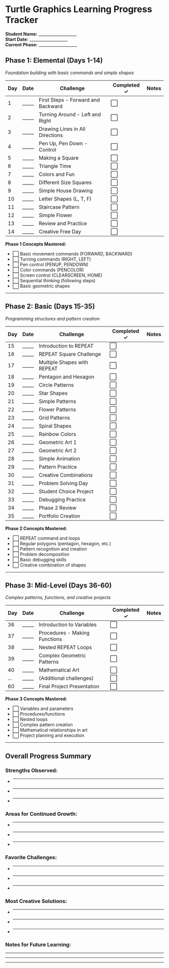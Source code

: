# Turtle Graphics Learning Progress Tracker

**Student Name:** ___________________  
**Start Date:** ___________________  
**Current Phase:** ___________________  

## Phase 1: Elemental (Days 1-14)
*Foundation building with basic commands and simple shapes*

| Day | Date | Challenge | Completed ✓ | Notes |
|-----|------|-----------|-------------|--------|
| 1 | _____ | First Steps - Forward and Backward | ⬜ | |
| 2 | _____ | Turning Around - Left and Right | ⬜ | |
| 3 | _____ | Drawing Lines in All Directions | ⬜ | |
| 4 | _____ | Pen Up, Pen Down - Control | ⬜ | |
| 5 | _____ | Making a Square | ⬜ | |
| 6 | _____ | Triangle Time | ⬜ | |
| 7 | _____ | Colors and Fun | ⬜ | |
| 8 | _____ | Different Size Squares | ⬜ | |
| 9 | _____ | Simple House Drawing | ⬜ | |
| 10 | _____ | Letter Shapes (L, T, F) | ⬜ | |
| 11 | _____ | Staircase Pattern | ⬜ | |
| 12 | _____ | Simple Flower | ⬜ | |
| 13 | _____ | Review and Practice | ⬜ | |
| 14 | _____ | Creative Free Day | ⬜ | |

**Phase 1 Concepts Mastered:**
- ⬜ Basic movement commands (FORWARD, BACKWARD)
- ⬜ Turning commands (RIGHT, LEFT)
- ⬜ Pen control (PENUP, PENDOWN)
- ⬜ Color commands (PENCOLOR)
- ⬜ Screen control (CLEARSCREEN, HOME)
- ⬜ Sequential thinking (following steps)
- ⬜ Basic geometric shapes

---

## Phase 2: Basic (Days 15-35)
*Programming structures and pattern creation*

| Day | Date | Challenge | Completed ✓ | Notes |
|-----|------|-----------|-------------|--------|
| 15 | _____ | Introduction to REPEAT | ⬜ | |
| 16 | _____ | REPEAT Square Challenge | ⬜ | |
| 17 | _____ | Multiple Shapes with REPEAT | ⬜ | |
| 18 | _____ | Pentagon and Hexagon | ⬜ | |
| 19 | _____ | Circle Patterns | ⬜ | |
| 20 | _____ | Star Shapes | ⬜ | |
| 21 | _____ | Simple Patterns | ⬜ | |
| 22 | _____ | Flower Patterns | ⬜ | |
| 23 | _____ | Grid Patterns | ⬜ | |
| 24 | _____ | Spiral Shapes | ⬜ | |
| 25 | _____ | Rainbow Colors | ⬜ | |
| 26 | _____ | Geometric Art 1 | ⬜ | |
| 27 | _____ | Geometric Art 2 | ⬜ | |
| 28 | _____ | Simple Animation | ⬜ | |
| 29 | _____ | Pattern Practice | ⬜ | |
| 30 | _____ | Creative Combinations | ⬜ | |
| 31 | _____ | Problem Solving Day | ⬜ | |
| 32 | _____ | Student Choice Project | ⬜ | |
| 33 | _____ | Debugging Practice | ⬜ | |
| 34 | _____ | Phase 2 Review | ⬜ | |
| 35 | _____ | Portfolio Creation | ⬜ | |

**Phase 2 Concepts Mastered:**
- ⬜ REPEAT command and loops
- ⬜ Regular polygons (pentagon, hexagon, etc.)
- ⬜ Pattern recognition and creation
- ⬜ Problem decomposition
- ⬜ Basic debugging skills
- ⬜ Creative combination of shapes

---

## Phase 3: Mid-Level (Days 36-60)
*Complex patterns, functions, and creative projects*

| Day | Date | Challenge | Completed ✓ | Notes |
|-----|------|-----------|-------------|--------|
| 36 | _____ | Introduction to Variables | ⬜ | |
| 37 | _____ | Procedures - Making Functions | ⬜ | |
| 38 | _____ | Nested REPEAT Loops | ⬜ | |
| 39 | _____ | Complex Geometric Patterns | ⬜ | |
| 40 | _____ | Mathematical Art | ⬜ | |
| ... | _____ | (Additional challenges) | ⬜ | |
| 60 | _____ | Final Project Presentation | ⬜ | |

**Phase 3 Concepts Mastered:**
- ⬜ Variables and parameters
- ⬜ Procedures/functions
- ⬜ Nested loops
- ⬜ Complex pattern creation
- ⬜ Mathematical relationships in art
- ⬜ Project planning and execution

---

## Overall Progress Summary

### Strengths Observed:
- ________________________________
- ________________________________
- ________________________________

### Areas for Continued Growth:
- ________________________________
- ________________________________
- ________________________________

### Favorite Challenges:
- ________________________________
- ________________________________
- ________________________________

### Most Creative Solutions:
- ________________________________
- ________________________________
- ________________________________

### Notes for Future Learning:
_________________________________________________
_________________________________________________
_________________________________________________
